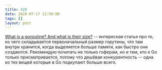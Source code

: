 ```yaml
---
title: 420
date: 2020-07-17 12:50:00
tags: []
layout: post
---
```


[What is a goroutine? And what is their size?](https://tpaschalis.github.io/goroutines-size/) -- интересная статья про то, из чего складывается первоначальный размер горутины, что там внутри хранится, когда выделяется больше памяти, как быстро они создаются. Рекомендую почитать не только гоферам, но и тем, кто к Go только присматривается, потому что дешёвая конкурентность -- одна из тех вещей которые в Go подкупают больше всего.
